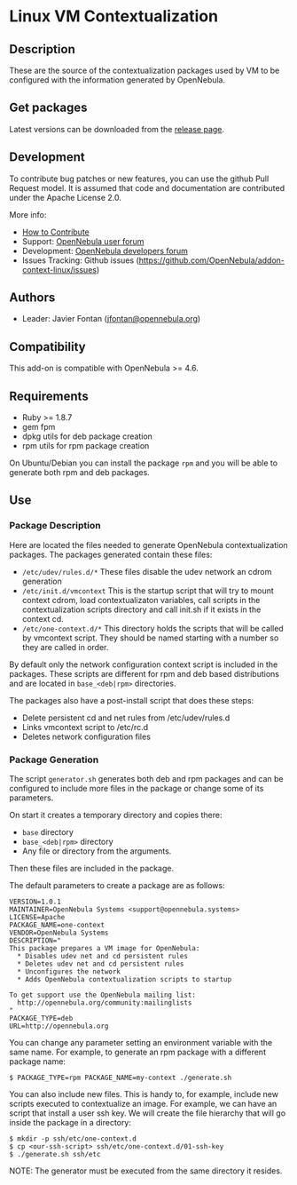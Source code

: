 # Linux VM Contextualization

## Description

These are the source of the contextualization packages used by VM to be configured with the information generated by OpenNebula.

## Get packages

Latest versions can be downloaded from the
[release page](https://github.com/OpenNebula/addon-context-linux/releases).

## Development

To contribute bug patches or new features, you can use the github Pull Request model. It is assumed that code and documentation are contributed under the Apache License 2.0.

More info:
* [How to Contribute](http://opennebula.org/addons/contribute/)
* Support: [OpenNebula user forum](https://forum.opennebula.org/c/support)
* Development: [OpenNebula developers forum](https://forum.opennebula.org/c/development)
* Issues Tracking: Github issues (https://github.com/OpenNebula/addon-context-linux/issues)

## Authors

* Leader: Javier Fontan (jfontan@opennebula.org)

## Compatibility

This add-on is compatible with OpenNebula >= 4.6.

## Requirements

  * Ruby >= 1.8.7
  * gem fpm
  * dpkg utils for deb package creation
  * rpm utils for rpm package creation

On Ubuntu/Debian you can install the package `rpm` and you will be able to generate both rpm and deb packages.

## Use

### Package Description

Here are located the files needed to generate OpenNebula contextualization packages. The packages generated contain these files:

* `/etc/udev/rules.d/*`     These files disable the udev network an cdrom
                            generation
* `/etc/init.d/vmcontext`   This is the startup script that will try to mount
                            context cdrom, load contextualizaton variables,
                            call scripts in the contextualization scripts
                            directory and call init.sh if it exists in the
                            context cd.
* `/etc/one-context.d/*`    This directory holds the scripts that will be
                            called by vmcontext script. They should be named
                            starting with a number so they are called in order.

By default only the network configuration context script is included in the
packages. These scripts are different for rpm and deb based distributions and
are located in `base_<deb|rpm>` directories.

The packages also have a post-install script that does these steps:

  * Delete persistent cd and net rules from /etc/udev/rules.d
  * Links vmcontext script to /etc/rc<runlevel>.d
  * Deletes network configuration files

### Package Generation

The script `generator.sh` generates both deb and rpm packages and can be configured to include more files in the package or change some of its parameters.

On start it creates a temporary directory and copies there:

  * `base` directory
  * `base_<deb|rpm>` directory
  * Any file or directory from the arguments.

Then these files are included in the package.

The default parameters to create a package are as follows:

    VERSION=1.0.1
    MAINTAINER=OpenNebula Systems <support@opennebula.systems>
    LICENSE=Apache
    PACKAGE_NAME=one-context
    VENDOR=OpenNebula Systems
    DESCRIPTION="
    This package prepares a VM image for OpenNebula:
      * Disables udev net and cd persistent rules
      * Deletes udev net and cd persistent rules
      * Unconfigures the network
      * Adds OpenNebula contextualization scripts to startup

    To get support use the OpenNebula mailing list:
      http://opennebula.org/community:mailinglists
    "
    PACKAGE_TYPE=deb
    URL=http://opennebula.org

You can change any parameter setting an environment variable with the same name. For example, to generate an rpm package with a different package name:

    $ PACKAGE_TYPE=rpm PACKAGE_NAME=my-context ./generate.sh

You can also include new files. This is handy to, for example, include new scripts executed to contextualize an image. For example, we can have an script that install a user ssh key. We will create the file hierarchy that will go inside the package in a directory:

    $ mkdir -p ssh/etc/one-context.d
    $ cp <our-ssh-script> ssh/etc/one-context.d/01-ssh-key
    $ ./generate.sh ssh/etc

NOTE: The generator must be executed from the same directory it resides.

